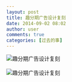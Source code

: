 ```yaml
---
layout: post
title: 趣分期广告设计复刻
date: 2014-09-02 08:02
author: user
comments: true
categories: [过去的事]
---
```

<a target="_blank" rel="nofollow"  ><img src="http://mazhangjing.com/wp-content/uploads/2016/11/4850658273671802913.jpg"  real_src=""  name="image_operate_36721409645084529"  alt="趣分期广告设计复刻"  title="趣分期广告设计复刻"  /></a><br /> <br /> <a target="_blank" rel="nofollow"  ><img src="http://mazhangjing.com/wp-content/uploads/2016/11/2554666888642968722.jpg"  real_src=""  name="image_operate_88571409645091168"  alt="趣分期广告设计复刻"  title="趣分期广告设计复刻"  /></a><br /> <br />
